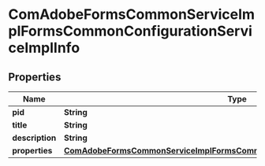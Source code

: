 

# ComAdobeFormsCommonServiceImplFormsCommonConfigurationServiceImplInfo

## Properties

Name | Type | Description | Notes
------------ | ------------- | ------------- | -------------
**pid** | **String** |  |  [optional]
**title** | **String** |  |  [optional]
**description** | **String** |  |  [optional]
**properties** | [**ComAdobeFormsCommonServiceImplFormsCommonConfigurationServiceImplProperties**](ComAdobeFormsCommonServiceImplFormsCommonConfigurationServiceImplProperties.md) |  |  [optional]



